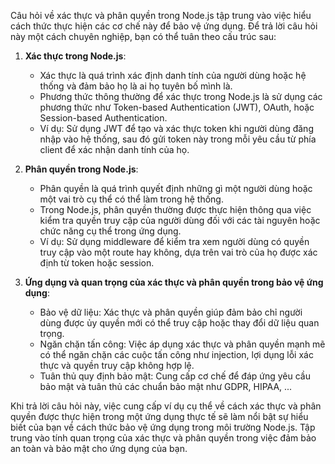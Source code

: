 Câu hỏi về xác thực và phân quyền trong Node.js tập trung vào việc hiểu cách thức thực hiện các cơ chế này để bảo vệ ứng dụng. Để trả lời câu hỏi này một cách chuyên nghiệp, bạn có thể tuân theo cấu trúc sau:

1. **Xác thực trong Node.js**:

   - Xác thực là quá trình xác định danh tính của người dùng hoặc hệ thống và đảm bảo họ là ai họ tuyên bố mình là.
   - Phương thức thông thường để xác thực trong Node.js là sử dụng các phương thức như Token-based Authentication (JWT), OAuth, hoặc Session-based Authentication.
   - Ví dụ: Sử dụng JWT để tạo và xác thực token khi người dùng đăng nhập vào hệ thống, sau đó gửi token này trong mỗi yêu cầu từ phía client để xác nhận danh tính của họ.

2. **Phân quyền trong Node.js**:

   - Phân quyền là quá trình quyết định những gì một người dùng hoặc một vai trò cụ thể có thể làm trong hệ thống.
   - Trong Node.js, phân quyền thường được thực hiện thông qua việc kiểm tra quyền truy cập của người dùng đối với các tài nguyên hoặc chức năng cụ thể trong ứng dụng.
   - Ví dụ: Sử dụng middleware để kiểm tra xem người dùng có quyền truy cập vào một route hay không, dựa trên vai trò của họ được xác định từ token hoặc session.

3. **Ứng dụng và quan trọng của xác thực và phân quyền trong bảo vệ ứng dụng**:
   - Bảo vệ dữ liệu: Xác thực và phân quyền giúp đảm bảo chỉ người dùng được ủy quyền mới có thể truy cập hoặc thay đổi dữ liệu quan trọng.
   - Ngăn chặn tấn công: Việc áp dụng xác thực và phân quyền mạnh mẽ có thể ngăn chặn các cuộc tấn công như injection, lợi dụng lỗi xác thực và quyền truy cập không hợp lệ.
   - Tuân thủ quy định bảo mật: Cung cấp cơ chế để đáp ứng yêu cầu bảo mật và tuân thủ các chuẩn bảo mật như GDPR, HIPAA, ...

Khi trả lời câu hỏi này, việc cung cấp ví dụ cụ thể về cách xác thực và phân quyền được thực hiện trong một ứng dụng thực tế sẽ làm nổi bật sự hiểu biết của bạn về cách thức bảo vệ ứng dụng trong môi trường Node.js. Tập trung vào tính quan trọng của xác thực và phân quyền trong việc đảm bảo an toàn và bảo mật cho ứng dụng của bạn.
